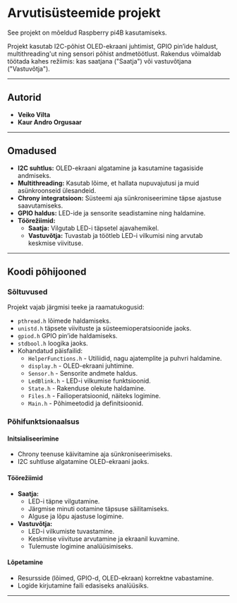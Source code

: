 # Arvutisüsteemide projekt

See projekt on mõeldud Raspberry pi4B kasutamiseks. 

Projekt kasutab I2C-põhist OLED-ekraani juhtimist, GPIO pin’ide haldust, multithreading'ut ning sensori põhist andmetöötlust. 
Rakendus võimaldab töötada kahes režiimis: kas saatjana ("Saatja") või vastuvõtjana ("Vastuvõtja").

---

## Autorid
- **Veiko Vilta**
- **Kaur Andro Orgusaar**

---

## Omadused
- **I2C suhtlus:** OLED-ekraani algatamine ja kasutamine tagasiside andmiseks.
- **Multithreading:** Kasutab lõime, et hallata nupuvajutusi ja muid asünkroonseid ülesandeid.
- **Chrony integratsioon:** Süsteemi aja sünkroniseerimine täpse ajastuse saavutamiseks.
- **GPIO haldus:** LED-ide ja sensorite seadistamine ning haldamine.
- **Töörežiimid:**
  - **Saatja:** Vilgutab LED-i täpsetel ajavahemikel.
  - **Vastuvõtja:** Tuvastab ja töötleb LED-i vilkumisi ning arvutab keskmise viivituse.

---

## Koodi põhijooned
### Sõltuvused
Projekt vajab järgmisi teeke ja raamatukogusid:
- `pthread.h` lõimede haldamiseks.
- `unistd.h` täpsete viivituste ja süsteemioperatsioonide jaoks.
- `gpiod.h` GPIO pin’ide haldamiseks.
- `stdbool.h` loogika jaoks.
- Kohandatud päisfailid:
  - `HelperFunctions.h` - Utiliidid, nagu ajatemplite ja puhvri haldamine.
  - `display.h` - OLED-ekraani juhtimine.
  - `Sensor.h` - Sensorite andmete haldus.
  - `LedBlink.h` - LED-i vilkumise funktsioonid.
  - `State.h` - Rakenduse olekute haldamine.
  - `Files.h` - Failioperatsioonid, näiteks logimine.
  - `Main.h` - Põhimeetodid ja definitsioonid.

### Põhifunktsionaalsus
#### Initsialiseerimine
- Chrony teenuse käivitamine aja sünkroniseerimiseks.
- I2C suhtluse algatamine OLED-ekraani jaoks.

#### Töörežiimid
- **Saatja:**
  - LED-i täpne vilgutamine.
  - Järgmise minuti ootamine täpsuse säilitamiseks.
  - Alguse ja lõpu ajastuse logimine.
- **Vastuvõtja:**
  - LED-i vilkumiste tuvastamine.
  - Keskmise viivituse arvutamine ja ekraanil kuvamine.
  - Tulemuste logimine analüüsimiseks.

#### Lõpetamine
- Resursside (lõimed, GPIO-d, OLED-ekraan) korrektne vabastamine.
- Logide kirjutamine faili edasiseks analüüsiks.

---

